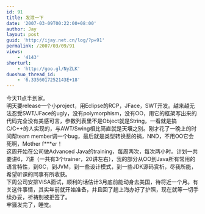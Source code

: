 ```yaml
---
id: 91
title: 发泄一下
date: '2007-03-09T00:22:00+08:00'
author: Jay
layout: post
guid: 'http://ijay.net.cn/log/?p=91'
permalink: /2007/03/09/91
views:
    - '4143'
shorturl:
    - 'http://goo.gl/NyZLK'
duoshuo_thread_id:
    - '6.3356017252143E+18'
---
```


今天11点半到家。<br />明天要release一个小project，用Eclipse的RCP，JFace，SWT开发。越来越无法忍受SWT/JFace的ugly，没有polymorphism，没有OO，用它的框架写出来的代码完全没有美感可言，参数列表里不是Object就是String，一看就是搞C/C++的人实现的，与AWT/Swing相比简直就是天壤之别。刚才花了一晚上的时间帮team member调一个bug，最后就是类型转换惹的祸，NND，不用OO它会死啊，Mother f***er！<br />这周开始在公司做Advanced Java的training，每周两次，每次两小时。计划一共要讲6，7讲（一共有3个trainer，20讲左右），我的部分从OO到Java所有常用的语言特性，到GC，到JVM，到一些设计模式，到一些JDK源码赏析，尽我所能，希望听课的同事有所收获。<br />下周公司安排VISA面试，顺利的话估计3月底前能动身去美国，待将近一个月。有关这件事情，其实年前就开始准备，并且回了趟上海办好了护照，现在就等一切手续办妥，祈祷别被拒签了。<br />牢骚发完了，睡觉。<br />